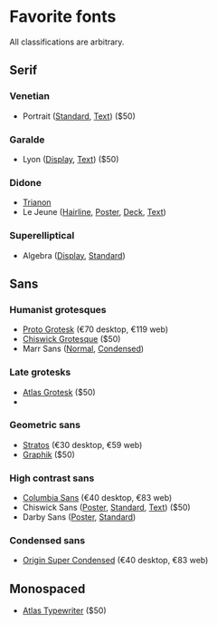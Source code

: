 # Favorite fonts
All classifications are arbitrary. 

## Serif
### Venetian 
* Portrait ([Standard][1], [Text][2]) ($50) 

### Garalde 
* Lyon ([Display][3], [Text][4]) ($50) 

### Didone
* [Trianon][5]
* Le Jeune ([Hairline][6], [Poster][7], [Deck][8], [Text][9]) 

### Superelliptical 
* Algebra ([Display][10], [Standard][11])

## Sans
### Humanist grotesques
* [Proto Grotesk][12] (€70 desktop, €119 web)
* [Chiswick Grotesque][13] ($50) 
* Marr Sans ([Normal][14], [Condensed][15])

### Late grotesks
* [Atlas Grotesk][16] ($50) 
* 
### Geometric sans
* [Stratos][17] (€30 desktop, €59 web)
* [Graphik][18] ($50) 

### High contrast sans
* [Columbia Sans][19] (€40 desktop, €83 web)
* Chiswick Sans ([Poster][20], [Standard][21], [Text][22]) ($50) 
* Darby Sans ([Poster][23], [Standard][24])

### Condensed sans
* [Origin Super Condensed][25] (€40 desktop, €83 web)

## Monospaced
* [Atlas Typewriter][26] ($50) 

[1]:	https://commercialtype.com/catalog/atlas/atlas_grotesk
[2]:	https://commercialtype.com/catalog/portrait/portrait_text
[3]:	https://commercialtype.com/catalog/lyon/lyon_display
[4]:	https://commercialtype.com/catalog/lyon/lyon_text
[5]:	https://productiontype.com/collection/trianon_collection
[6]:	https://commercialtype.com/catalog/lejeune/lejeune_hairline
[7]:	https://commercialtype.com/catalog/lejeune/lejeune_poster
[8]:	https://commercialtype.com/catalog/lejeune/lejeune_deck
[9]:	https://commercialtype.com/catalog/lejeune/lejeune_text
[10]:	https://commercialtype.com/catalog/algebra/algebra_display
[11]:	https://commercialtype.com/catalog/algebra/algebra
[12]:	https://productiontype.com/family/proto_grotesk
[13]:	https://commercialtype.com/catalog/chiswick_grotesque/chiswick_grotesque
[14]:	https://commercialtype.com/catalog/marr_sans/marr_sans
[15]:	https://commercialtype.com/catalog/marr_sans/marr_sans_condensed
[16]:	https://commercialtype.com/catalog/atlas/atlas_grotesk
[17]:	https://productiontype.com/family/stratos
[18]:	https://commercialtype.com/catalog/graphik/graphik
[19]:	https://productiontype.com/family/columbia_sans
[20]:	https://commercialtype.com/catalog/chiswick_sans/chiswick_sans_poster
[21]:	https://commercialtype.com/catalog/chiswick_sans/chiswick_sans
[22]:	https://commercialtype.com/catalog/chiswick_sans/chiswick_sans_text
[23]:	https://commercialtype.com/catalog/darby/darby_sans_poster
[24]:	https://commercialtype.com/catalog/darby/darby_sans
[25]:	https://productiontype.com/family/origin_super_condensed
[26]:	https://commercialtype.com/catalog/atlas/atlas_typewriter